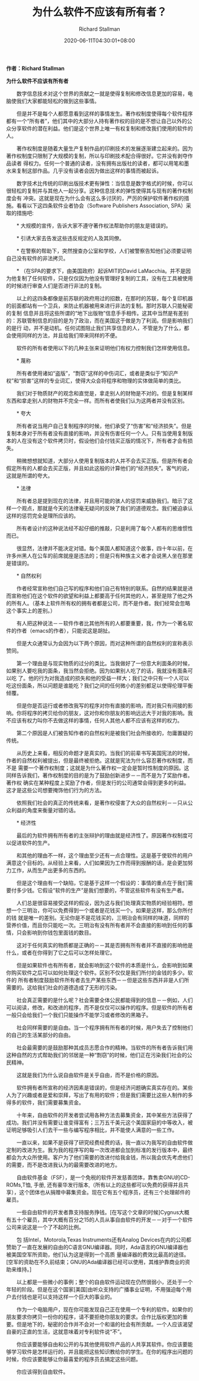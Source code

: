 ﻿---
title: "为什么软件不应该有所有者？"
date: 2020-06-11T04:30:01+08:00
author: "Richard Stallman"
keywords: ["软件","所有者"]
categories : ["新手上路"]
banner : "img/blogimg/check_path.jpg"
summary : "提出为什么软件不应该有所有者的问题，并给出了详细的分析，值得读者阅读。"
---
**作者：Richard Stallman**

**为什么软件不应该有所有者**

　　数字信息技术对这个世界的贡献之一就是使得复制和修改信息更加的容易，电脑使我们大家都能轻松的做到这些事情。

　　但是并不是每个人都愿意看到这样的事情发生。著作权制度使得每个软件程序都有一个“所有者”，他们其中的大部分人持有著作权的目的是不想让自己以外的公众分享软件的潜在利益。他们是这个世界上唯一有权复制和修改我们使用的软件的人。

　　著作权制度是随着大量生产复制作品的印刷技术的发展逐渐建立起来的。因为著作权制度只限制了大规模的复制，所以与印刷技术配合得很好。它并没有剥夺作品读者 得权力。任何一个普通的读者，没有拥有出版社的读者，都可以用笔和墨水来复制这部作品。几乎没有读者会因为做出这样的事情而被起诉。

　　数字技术比传统的印刷出版技术更有弹性：当信息是数字格式的时候，你可以很轻松的复制并与其他人一起分享。这种信息技术的弹性使得其与现有的著作权制度会有 冲突。这就是现在为什么会有这么多讨厌的，严厉的保护软件著作权的措施。看看以下这四条软件业者协会（Software Publishers Association, SPA）采取的措施吧:

　　* 大规模的宣传，告诉大家不遵守著作权法帮助你的朋友是错误的。

　　* 引诱大家去告发这些违反规定的人及其同僚。

　　* 在警察的帮助下，突然搜查办公室和学校，人们被警察告知他们必须要证明自己没有软件的非法拷贝。

　　* （在SPA的要求下，由美国政府）起诉MIT的David LaMacchia。并不是因为他复制了任何软件，只是仅仅因为他没有管理好复制的工具，没有在工具被使用的时候进行审查人们是否进行非法的复制。

　　以上的这四条都像是前苏联的政府用过的招数，在那时的苏联，每个复印机器的前面都站有一个卫兵，来防止机器被用来进行非法的复制。那时苏联人只能秘密的复制 信息并且将这些所谓的“地下出版物”信息手手相传。这其中当然是有差别的：苏联管制信息的目的是为了政治，而在美国这于做是为了利润。但是影响我们的是行 动，并不是动机。任何试图阻止我们共享信息的人，不管是为了什么，都会使用同样的方法，并且给我们带来同样的不便。

　　软件的所有者使用以下的几种主张来证明他们有权力控制我们怎样使用信息。

　　* 蔑称

　　所有者使用诸如“盗版”，“剽窃”这样的中伤词汇，或者是类似于“知识产权”和“损害”这样的专业词汇，使得大众会将程序和物理的实体做简单的类比。

　　我们对于物质财产的观念和直觉是，拿走别人的财物是不对的。但是复制某样东西和拿走别人的财物并不完全一样。而所有者使我们认为这两者并没有区别。

　　* 夸大

　　所有者说当用户自己复制程序的时候，他们承受了“伤害”和“经济损失”。但是复制本身对于所有者没有直接的影响，并没有伤害任何一个人。只有当使用复制版本的人在没有这个软件拷贝时，假设他们会付钱买正版的情况下，所有者才会有损失。

　　稍微想想就知道，大部分人使用复制版本的人并不会去买正版。但是所有者会假定所有的人都会去买正版，并且如此这般的计算他们的“经济损失”。客气的说，这就是所谓的夸大。

　　* 法律

　　所有者总是提到现在的法律，并且用可能的骇人的惩罚来威胁我们。暗示了这样一个观点，那就是今天的法律毫无疑问的反映了我们的道德观念。我们被迫承认这样的惩罚完全是理所应该的。

　　所有者设计的这种说法经不起仔细的推敲，只是利用了每个人都有的思维惯性而已。

　　很显然，法律并不能决定对错。每个美国人都知道这个故事，四十年以前，在许多州黑人在公车的前席就座是违法的；但是只有种族主义者才会说黑人坐在那里是错误的。

　　* 自然权利

　　作者经常宣称他们自己写的程序和他们自己有特别的联系。自然的结果就是进而宣称他们在这个软件的欲望和利益上都要高于任何其他的人，甚至是除了他之外的所有人。（基本上软件所有权的拥有者都是公司，而不是作者。我们经常会忽略这个事实上的差别。）

　　有人把这种说法－－软件作者比其他所有的人都要重要，我，作为一个著名软件的作者（emacs的作者），只能说这是胡扯。

　　但是大众通常认为会因为以下两个原因，而对这种所谓的自然权利的宣称表示赞同。

　　第一个理由是与现实物质的过分的类比。当我做好了一份意大利面条的时候，如果别人要吃我的面条，我当然会拒绝。因为如果别人吃了的话，我就没有面条可以吃 了。他的行为对我造成的损失和他的受益一样大；我们之中只有一个人可以吃这份面条，所以问题是谁能吃？我们之间的任何微小的差别都足以使得伦理平衡倾覆。

　　但是你是否运行或者修改我写的程序对你有直接的影响，而对我只有间接的影响。你将程序的拷贝给你的朋友，这对你和你朋友的影响远远大于对我的影响。我不应该有权力叫你不去做这样的事情，任何人其他人都不应该有这样的权力。

　　第二个原因是人们被告知作者的自然权利是被我们社会所接收的，勿庸置疑的传统。

　　从历史上来看，相反的命题才是真实的。当我们的前辈书写美国宪法的时候，作者的自然权利被提出，但是最终被拒绝。这就是宪法为什么容忍著作权制度，而不是 需要一个著作权制度；这就是为什么著作权一定会是暂时性制度的原因。这同样告诉我们，著作权制度的目的是为了鼓励创新进步－－而不是为了奖励作者。著作权 确实在某种程度上奖励了作者，但是发行的公司通常会得到更多的利益。这才是这些公司想要掩饰他们行为的方法。

　　依照我们社会的真正的传统来看，是著作权侵害了大众的自然权利－－只从公众利益的角度来衡量对错的话。

　　* 经济性

　　最后的为软件拥有所有者的主张辩护的理由就是经济性了。原因著作权制度可以促进软件的生产。

　　和其他的理由不一样，这个理由至少还有一点合理性。这是基于使软件的用户满意这个目标的。从经验上来看，人们如果因为工作而得到报酬的话，是会更加努力工作，从而生产出更多的东西的。

　　但是这个理由有一个缺陷，它是基于这样一个假设的：事情的重点在于我们需要付多少钱。它假设“软件的生产”是我们想要的，不管这些软件有没有生产者。

　　人们总是很容易接受这样的假设，因为这与我们处理真实物质的经验相符。想想一个三明治，你可以免费得到一个或者是花钱买一个。如果是这样，那么你所付的钱 就是唯一的差别。无论你是不是花钱买的，三明治会有同样的味道，同样的营养价值，而且你只能吃一次。三明治有没有所有者并不会直接的影响到任何的事情，只会影响到你钱包里面钱的数目。

　　这对于任何真实的物质都是正确的－－其是否拥有所有者并不直接的影响他是什么，或者在你得到了它之后可以怎样处理它。

　　但是如果软件也有所有者，就会影响到这个软件的本质是什么，会影响到如果你购买软件之后可以如何处理这个软件。区别不仅仅是我们所付的金钱的多少。软件的 所有者制度鼓励软件所有者去生产某些东西－－但是这些东西并非是人们所需要的。这给我们社会的道德造成了无形的污染。

　　社会真正需要的是什么呢？社会需要全体公民都能得到的信息－－例如，人们可以阅读，修改，和改进的程序，而不是仅仅可以操作的程序。但是软件的所有者一般只会给我们一个我们只能操作不能学习或者修改的黑箱子。

　　社会同样需要的是自由。当一个程序拥有所有者的时候，用户失去了控制他们的自己的生活某部分的自由。

　　社会最需要的是鼓励那种其成员志愿合作的精神。当软件的所有者告诉我们用这种自然的方式帮助我们的邻居是一种“剽窃”的时候，他们正在污染我们社会的公民精神。

　　这就是我们为什么说自由软件是关乎自由，而不是价格的原因。

　　软件拥有者所宣称的经济因素是错误的，但是经济问题确实真实存在的。某些人为了兴趣或者是爱和崇拜，写出了有用的软件；但是我们需要比这些人制作的多得多的软件，我们需要募集资金。

　　十年来，自由软件的开发者尝试用各种方法去募集资金，其中某些方法获得了成功。我们并没有需要让谁变得富有；三万五千美元这个美国家庭的中等收入，被证明足够吸引人们去干一些与编写程序相比，并不能使人满意的一些工作。

　　一直以来，如果不是获得了研究经费经费的话，我一直以为我写的自由软件做定制的改进为生。我为我的程序写的每一次改进都会加到标准的发行版本中，最终都会为大众所使用。客户为了他们需要的改进付给我金钱，所以我会优先考虑他们的需要，而不是改进我认为的最需要改进的地方。

　　自由软件基金（FSF），是一个免税的软件开发慈善团体，靠售卖GNU的CD-ROMs,T恤, 手册, 还有豪华发行版本,（所有以上的这些都可以免费的获得并且共享），这个团体也从捐赠中募集资金。现在它有五个程序员，还有三个处理邮件的雇员。

　　一些自由软件的开发者靠支持服务挣钱。[在写这个文章的时候]Cygnus大概有五十个雇员，其中大概有百分之15的人员从事自由软件的开发－－对于一个软件公司来说这是一个了不起的比例。

　　包 括Intel，Motorola,Texas Instruments还有Analog Devices在内的公司都赞助了一直在发展的自由的C语言GNU编译器。同时，Ada语言的GNU编译器也被美国空军所资助，他们认为这是得到一个高质 量编译器的费效比最高的途径。[空军的资助在不久前结束；GNU的Ada编译器已经可以使用，其维护靠商业的资助来维持。]

　　以上都是一些微小的事例；整个的自由软件运动现在仍然很弱小，还处于一个年轻的阶段。但是在这个国家[美国]由听众支持的广播事业证明，不用强迫每个用户去付钱也是可以支持这样一个巨大的事业的。

　　作为一个电脑用户，现在你可能发现自己正在使用一个专利的软件。如果你的朋友要求你拷贝一份你的程序，请不要拒绝你朋友的要求。合作比版权更加的重要。但是地下的，秘密的合作并不会对一个和谐的社会有所贡献。一个人应该渴望自豪的正直的生活，这就意味着对专利软件说“不”。

　　你应该要能够自由和公开的与其他使用软件产品的人共享其软件。你应该要能够学习软件是怎样运行的，并且能把这些知识教给你的学生。在你的程序出问题的时候，你应该要能够让你最喜爱的程序员去搞定这些问题。

　　你应该得到自由软件。